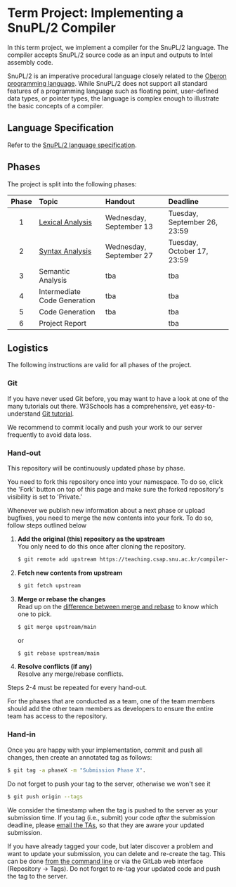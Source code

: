 # Term Project: Implementing a SnuPL/2 Compiler

In this term project, we implement a compiler for the SnuPL/2 language. 
The compiler accepts SnuPL/2 source code as an input and outputs to Intel assembly code.

SnuPL/2 is an imperative procedural language closely related to the [Oberon programming language](https://people.inf.ethz.ch/wirth/Oberon/index.html).
While SnuPL/2 does not support all standard features of a programming language such as floating point, user-defined data types, or pointer types, the language is complex enough to illustrate the basic concepts of a compiler.

## Language Specification
Refer to the [SnuPL/2 language specification](specification/SnuPL2.md).


## Phases

The project is split into the following phases:

| Phase | Topic                                                 | Handout                 | Deadline                       |
|:-----:|:------------------------------------------------------|:------------------------|:-------------------------------|
| 1     | [Lexical Analysis](assignments/1.Lexical.Analysis.md) | Wednesday, September 13 | Tuesday, September 26, 23:59   |
| 2     | [Syntax Analysis](assignments/2.Syntax.Analysis.md)   | Wednesday, September 27 | Tuesday, October 17, 23:59     |
| 3     | Semantic Analysis                                     | tba                     | tba                            |
| 4     | Intermediate Code Generation                          | tba                     | tba                            |
| 5     | Code Generation                                       | tba                     | tba                            |
| 6     | Project Report                                        |                         | tba                            |



## Logistics
The following instructions are valid for all phases of the project.

### Git
If you have never used Git before, you may want to have a look at one of the many tutorials out there.
W3Schools has a comprehensive, yet easy-to-understand [Git tutorial](https://www.w3schools.com/git/default.asp?remote=github).

We recommend to commit locally and push your work to our server frequently to avoid data loss. 

### Hand-out
This repository will be continuously updated phase by phase.

You need to fork this repository once into your namespace. To do so, click the 'Fork' button on top of this page and make sure the forked repository's visibility is set to 'Private.'

Whenever we publish new information about a next phase or upload bugfixes, you need to merge the new contents into your fork. To do so, follow steps outlined below

1. **Add the original (this) repository as the upstream**  
   You only need to do this once after cloning the repository.
   ```bash
   $ git remote add upstream https://teaching.csap.snu.ac.kr/compiler-construction/fall-2023/snupl2-compiler.git
   ```

2. **Fetch new contents from upstream**  
   ```bash
   $ git fetch upstream
   ```

3. **Merge or rebase the changes**  
   Read up on the [difference between merge and rebase](https://blog.git-init.com/differences-between-git-merge-and-rebase-and-why-you-should-care/) to know which one to pick.
   ```bash
   $ git merge upstream/main
   ```
   or  
   ```bash
   $ git rebase upstream/main
   ```

4. **Resolve conflicts (if any)**  
   Resolve any merge/rebase conflicts.

Steps 2-4 must be repeated for every hand-out.

For the phases that are conducted as a team, one of the team members should add the other team members as developers to ensure the entire team has access to the repository.


### Hand-in

Once you are happy with your implementation, commit and push all changes, then create an annotated tag as follows:
```bash
$ git tag -a phaseX -m "Submission Phase X". 
```

Do not forget to push your tag to the server, otherwise we won't see it
```bash
$ git push origin --tags
```

We consider the timestamp when the tag is pushed to the server as your submission time.
If you tag (i.e., submit) your code _after_ the submission deadline, please [email the TAs](mailto:compiler@csap.snu.ac.kr), so that they are aware your updated submission.

If you have already tagged your code, but later discover a problem and want to update your submission, you can delete and re-create the tag.
This can be done [from the command line](https://devconnected.com/how-to-delete-local-and-remote-tags-on-git/) or via the GitLab web interface (Repository -> Tags). 
Do not forget to re-tag your updated code and push the tag to the server.
